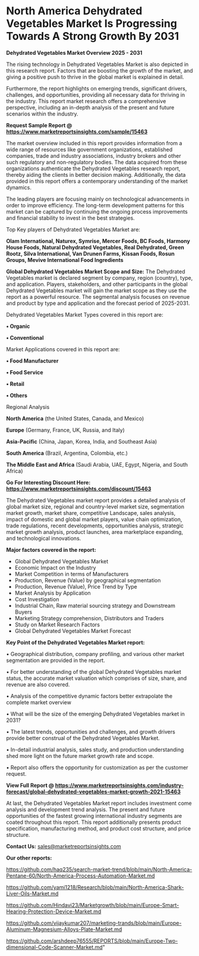 # North America Dehydrated Vegetables Market Is Progressing Towards A Strong Growth By 2031

<Strong> Dehydrated Vegetables Market Overview 2025 - 2031</strong>

The rising technology in Dehydrated Vegetables Market is also depicted in this research report. Factors that are boosting the growth of the market, and giving a positive push to thrive in the global market is explained in detail.

Furthermore, the report highlights on emerging trends, significant drivers, challenges, and opportunities, providing all necessary data for thriving in the industry. This report market research offers a comprehensive perspective, including an in-depth analysis of the present and future scenarios within the industry.

<strong>Request Sample Report @ <a href=https://www.marketreportsinsights.com/sample/15463>https://www.marketreportsinsights.com/sample/15463</a></strong>

The market overview included in this report provides information from a wide range of resources like government organizations, established companies, trade and industry associations, industry brokers and other such regulatory and non-regulatory bodies. The data acquired from these organizations authenticate the Dehydrated Vegetables research report, thereby aiding the clients in better decision making. Additionally, the data provided in this report offers a contemporary understanding of the market dynamics.

The leading players are focusing mainly on technological advancements in order to improve efficiency. The long-term development patterns for this market can be captured by continuing the ongoing process improvements and financial stability to invest in the best strategies.

Top Key players of Dehydrated Vegetables Market are:

<strong>Olam International, Naturex, Symrise, Mercer Foods, BC Foods, Harmony House Foods, Natural Dehydrated Vegetables, Real Dehydrated, Green Rootz, Silva International, Van Drunen Farms, Kissan Foods, Rosun Groups, Mevive International Food Ingredients</strong>

<strong><b>Global Dehydrated Vegetables Market Scope and Size:</b></strong>
The Dehydrated Vegetables market is declared segment by company, region (country), type, and application. Players, stakeholders, and other participants in the global Dehydrated Vegetables market will gain the market scope as they use the report as a powerful resource. The segmental analysis focuses on revenue and product by type and application and the forecast period of 2025-2031.

Dehydrated Vegetables Market Types covered in this report are:

<strong>• Organic

• Conventional</strong>

Market Applications covered in this report are:

<strong>• Food Manufacturer

• Food Service

• Retail

• Others</strong> 

Regional Analysis

<strong>North America</strong> (the United States, Canada, and Mexico)

<strong>Europe</strong> (Germany, France, UK, Russia, and Italy)

<strong>Asia-Pacific</strong> (China, Japan, Korea, India, and Southeast Asia)

<strong>South America</strong> (Brazil, Argentina, Colombia, etc.)

<strong>The Middle East and Africa</strong> (Saudi Arabia, UAE, Egypt, Nigeria, and South Africa)

<strong>Go For Interesting Discount Here: <a href=https://www.marketreportsinsights.com/discount/15463>https://www.marketreportsinsights.com/discount/15463</a></strong>

The Dehydrated Vegetables market report provides a detailed analysis of global market size, regional and country-level market size, segmentation market growth, market share, competitive Landscape, sales analysis, impact of domestic and global market players, value chain optimization, trade regulations, recent developments, opportunities analysis, strategic market growth analysis, product launches, area marketplace expanding, and technological innovations.

<strong><b>Major factors covered in the report:</b></strong>
<ul>
  <li>Global Dehydrated Vegetables Market </li>
  <li>Economic Impact on the Industry</li>
  <li>Market Competition in terms of Manufacturers</li>
  <li>Production, Revenue (Value) by geographical segmentation</li>
  <li>Production, Revenue (Value), Price Trend by Type</li>
  <li>Market Analysis by Application</li>
  <li>Cost Investigation</li>
  <li>Industrial Chain, Raw material sourcing strategy and Downstream Buyers</li>
  <li>Marketing Strategy comprehension, Distributors and Traders</li>
  <li>Study on Market Research Factors</li>
  <li>Global Dehydrated Vegetables Market Forecast</li>
</ul>

<strong><b>Key Point of the Dehydrated Vegetables Market report:</b></strong>

• Geographical distribution, company profiling, and various other market segmentation are provided in the report.

• For better understanding of the global Dehydrated Vegetables market status, the accurate market valuation which comprises of size, share, and revenue are also covered.

• Analysis of the competitive dynamic factors better extrapolate the complete market overview

• What will be the size of the emerging Dehydrated Vegetables market in 2031?

• The latest trends, opportunities and challenges, and growth drivers provide better construal of the Dehydrated Vegetables Market.

• In-detail industrial analysis, sales study, and production understanding shed more light on the future market growth rate and scope.

• Report also offers the opportunity for customization as per the customer request.

<strong><b>View Full Report @ <a href=https://www.marketreportsinsights.com/industry-forecast/global-dehydrated-vegetables-market-growth-2021-15463>https://www.marketreportsinsights.com/industry-forecast/global-dehydrated-vegetables-market-growth-2021-15463</a></b></strong>


At last, the Dehydrated Vegetables Market report includes investment come analysis and development trend analysis. The present and future opportunities of the fastest growing international industry segments are coated throughout this report. This report additionally presents product specification, manufacturing method, and product cost structure, and price structure.

<strong>Contact Us:</strong>
sales@marketreportsinsights.com

<strong>Our other reports:</strong>

<a href=https://github.com/haq235/search-market-trend/blob/main/North-America-Pentane-60/North-America-Process-Automation-Market.md>https://github.com/haq235/search-market-trend/blob/main/North-America-Pentane-60/North-America-Process-Automation-Market.md</a>

<a href=https://github.com/yami1218/Research/blob/main/North-America-Shark-Liver-Oils-Market.md>https://github.com/yami1218/Research/blob/main/North-America-Shark-Liver-Oils-Market.md</a>

<a href=https://github.com/Hindavi23/Marketgrowth/blob/main/Europe-Smart-Hearing-Protection-Device-Market.md>https://github.com/Hindavi23/Marketgrowth/blob/main/Europe-Smart-Hearing-Protection-Device-Market.md</a>

<a href=https://github.com/vijaykumar207/marketing-trands/blob/main/Europe-Aluminum-Magnesium-Alloys-Plate-Market.md>https://github.com/vijaykumar207/marketing-trands/blob/main/Europe-Aluminum-Magnesium-Alloys-Plate-Market.md</a>

<a href=https://github.com/arshdeep76555/REPORTS/blob/main/Europe-Two-dimensional-Code-Scanner-Market.md>https://github.com/arshdeep76555/REPORTS/blob/main/Europe-Two-dimensional-Code-Scanner-Market.md</a>"
